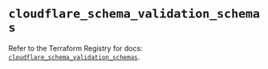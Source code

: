# `cloudflare_schema_validation_schemas`

Refer to the Terraform Registry for docs: [`cloudflare_schema_validation_schemas`](https://registry.terraform.io/providers/cloudflare/cloudflare/5.7.1/docs/resources/schema_validation_schemas).
